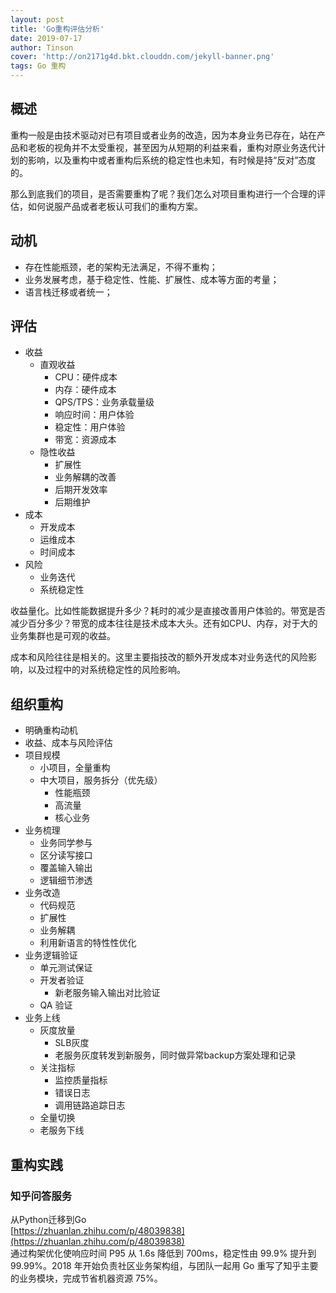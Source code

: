 ```yaml
---
layout: post
title: 'Go重构评估分析'
date: 2019-07-17
author: Tinson
cover: 'http://on2171g4d.bkt.clouddn.com/jekyll-banner.png'
tags: Go 重构
---
```



## 概述
重构一般是由技术驱动对已有项目或者业务的改造，因为本身业务已存在，站在产品和老板的视角并不太受重视，甚至因为从短期的利益来看，重构对原业务迭代计划的影响，以及重构中或者重构后系统的稳定性也未知，有时候是持“反对”态度的。  
  
那么到底我们的项目，是否需要重构了呢？我们怎么对项目重构进行一个合理的评估，如何说服产品或者老板认可我们的重构方案。

## 动机
- 存在性能瓶颈，老的架构无法满足，不得不重构；
- 业务发展考虑，基于稳定性、性能、扩展性、成本等方面的考量；
- 语言栈迁移或者统一；

## 评估
- 收益
	- 直观收益
		- CPU：硬件成本
		- 内存：硬件成本
		- QPS/TPS：业务承载量级
		- 响应时间：用户体验
		- 稳定性：用户体验
		- 带宽：资源成本
	- 隐性收益
		- 扩展性
		- 业务解耦的改善
		- 后期开发效率
		- 后期维护
- 成本
	- 开发成本
	- 运维成本
	- 时间成本
- 风险
	- 业务迭代
	- 系统稳定性
   
收益量化。比如性能数据提升多少？耗时的减少是直接改善用户体验的。带宽是否减少百分多少？带宽的成本往往是技术成本大头。还有如CPU、内存，对于大的业务集群也是可观的收益。  

成本和风险往往是相关的。这里主要指技改的额外开发成本对业务迭代的风险影响，以及过程中的对系统稳定性的风险影响。

## 组织重构
- 明确重构动机
- 收益、成本与风险评估
- 项目规模
	- 小项目，全量重构
	- 中大项目，服务拆分（优先级）
		- 性能瓶颈
		- 高流量
		- 核心业务
- 业务梳理
	- 业务同学参与
	- 区分读写接口
	- 覆盖输入输出
	- 逻辑细节渗透
- 业务改造
	- 代码规范
	- 扩展性
	- 业务解耦
	- 利用新语言的特性性优化
- 业务逻辑验证
	- 单元测试保证
	- 开发者验证
		- 新老服务输入输出对比验证
	- QA 验证
- 业务上线
	- 灰度放量
		- SLB灰度
		- 老服务灰度转发到新服务，同时做异常backup方案处理和记录
	- 关注指标
		- 监控质量指标
		- 错误日志
		- 调用链路追踪日志
	- 全量切换
	- 老服务下线

## 重构实践 

### 知乎问答服务
从Python迁移到Go  
[https://zhuanlan.zhihu.com/p/48039838](https://zhuanlan.zhihu.com/p/48039838)  
通过构架优化使响应时间 P95 从 1.6s 降低到 700ms，稳定性由 99.9% 提升到 99.99%。2018 年开始负责社区业务架构组，与团队一起用 Go 重写了知乎主要的业务模块，完成节省机器资源 75%。

